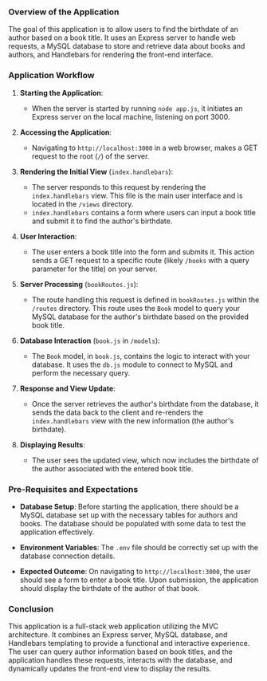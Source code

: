 ### Overview of the Application

The goal of this application is to allow users to find the birthdate of an author based on a book title. It uses an Express server to handle web requests, a MySQL database to store and retrieve data about books and authors, and Handlebars for rendering the front-end interface.

### Application Workflow

1. **Starting the Application**:

   - When the server is started by running `node app.js`, it initiates an Express server on the local machine, listening on port 3000.

2. **Accessing the Application**:

   - Navigating to `http://localhost:3000` in a web browser, makes a GET request to the root (`/`) of the server.

3. **Rendering the Initial View** (`index.handlebars`):

   - The server responds to this request by rendering the `index.handlebars` view. This file is the main user interface and is located in the `/views` directory.
   - `index.handlebars` contains a form where users can input a book title and submit it to find the author's birthdate.

4. **User Interaction**:

   - The user enters a book title into the form and submits it. This action sends a GET request to a specific route (likely `/books` with a query parameter for the title) on your server.

5. **Server Processing** (`bookRoutes.js`):

   - The route handling this request is defined in `bookRoutes.js` within the `/routes` directory. This route uses the `Book` model to query your MySQL database for the author's birthdate based on the provided book title.

6. **Database Interaction** (`book.js` in `/models`):

   - The `Book` model, in `book.js`, contains the logic to interact with your database. It uses the `db.js` module to connect to MySQL and perform the necessary query.

7. **Response and View Update**:

   - Once the server retrieves the author's birthdate from the database, it sends the data back to the client and re-renders the `index.handlebars` view with the new information (the author's birthdate).

8. **Displaying Results**:
   - The user sees the updated view, which now includes the birthdate of the author associated with the entered book title.

### Pre-Requisites and Expectations

- **Database Setup**: Before starting the application, there should be a MySQL database set up with the necessary tables for authors and books. The database should be populated with some data to test the application effectively.
- **Environment Variables**: The `.env` file should be correctly set up with the database connection details.

- **Expected Outcome**: On navigating to `http://localhost:3000`, the user should see a form to enter a book title. Upon submission, the application should display the birthdate of the author of that book.

### Conclusion

This application is a full-stack web application utilizing the MVC architecture. It combines an Express server, MySQL database, and Handlebars templating to provide a functional and interactive experience. The user can query author information based on book titles, and the application handles these requests, interacts with the database, and dynamically updates the front-end view to display the results.
